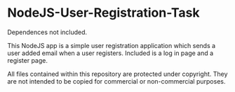 # NodeJS-User-Registration-Task

Dependences not included.

This NodeJS app is a simple user registration application which sends a user added email when a user registers. 
Included is a log in page and a register page. 

All files contained within this repository are protected under copyright. They are not intended to be copied for commercial or non-commercial purposes.
